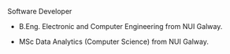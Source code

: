 Software Developer

- B.Eng. Electronic and Computer Engineering from NUI Galway.

- MSc Data Analytics (Computer Science) from NUI Galway.

<!---
ginanelson98/ginanelson98 is a ✨ special ✨ repository because its `README.md` (this file) appears on your GitHub profile.
You can click the Preview link to take a look at your changes.
--->
